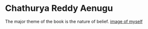 # Chathurya Reddy Aenugu
The major theme of the book is the nature of belief.
[image of myself](photo.jpeg)